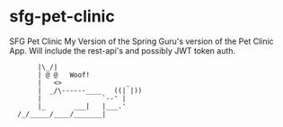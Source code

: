 # sfg-pet-clinic
SFG Pet Clinic
My Version of the Spring Guru's version of the Pet Clinic App. Will include the rest-api's and possibly JWT token auth.


           |\_/|
           | @ @   Woof!
           |   <>                _
           |  _/\------____   ((| |))
           |               `--' |
           |_       ___|   |___.'
      /_/_____/____/_______|
